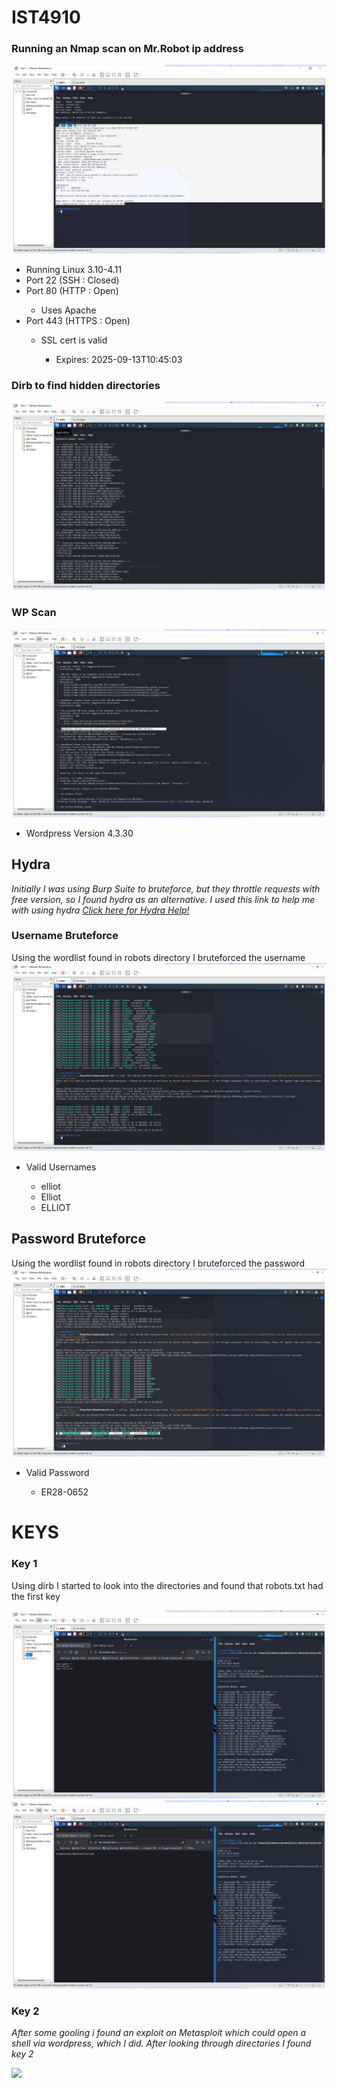 <h1>
IST4910
</h1>
<h3>Running an Nmap scan on Mr.Robot ip address</h3>

<p>
    <img src="Images/mrR.png">
    <ul>
        <li>Running Linux 3.10-4.11</li> 
        <li>Port 22  (SSH   : Closed)</li>
        <li>Port 80  (HTTP  : Open)</li>
            <ul>
                <li>Uses Apache</li>
            </ul>
        <li>Port 443 (HTTPS : Open)</li>
            <ul>
                <li>SSL cert is valid</li>
                    <ul>
                        <li>Expires: 2025-09-13T10:45:03</li>
                    </ul>
            </ul>
    </ul>
</p>

<h3>Dirb to find hidden directories</h3>

<p>
<img src="Images/dirb.png">
</p>



<h3>WP Scan</h3>
<p>
    <img src="Images/wp_version.png">
<ul>
    <li>Wordpress Version 4.3.30</li>
</ul>

</p>




<h2>Hydra</h2>
<p><em><i>Initially I was using Burp Suite to bruteforce, but they throttle requests 
    with free version, so I found hydra as an alternative. I used this link to help
    me with using hydra 
    <a href="https://infinitelogins.com/2020/02/22/how-to-brute-force-websites-using-hydra/">Click here for Hydra Help!</a>
</i></em></p>
<h3>Username Bruteforce</h3>
<p>
Using the wordlist found in robots directory I bruteforced the username
    <img src="Images/hydra.png">
<ul>
    <li>Valid Usernames</li>
        <ul>
            <li>elliot</li>
            <li>Elliot</li>
            <li>ELLIOT</li>
        </ul>
</ul>



<h2>Password Bruteforce</h2>
<p>
Using the wordlist found in robots directory I bruteforced the password
    <img src="Images/hydra2.png">
<ul>
    <li>Valid Password</li>
        <ul>
            <li>ER28-0652</li>
        </ul>
</ul>

</p>



<h1>KEYS</h1>
<h3>Key 1</h3>
    <p>Using dirb I started to look into the directories and found 
        that robots.txt had the first key
    </p>
<img src="/Images/key 1.png">
<img src="/Images/key1(1).png" alt="">


<h3>Key 2</h3>
<p><em><i>After some gooling i found an exploit on Metasploit which could 
    open a shell via wordpress, which I did. After looking through directories I found key 2
</i></em></p>
    <img src="key2.png" >

